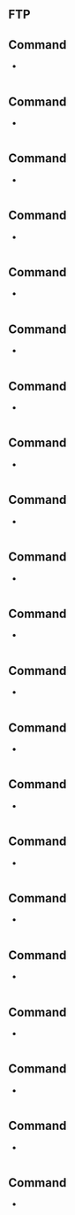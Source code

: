 ## FTP

##  Command
- 
```bash

```

##  Command
- 
```bash

```
##  Command
- 
```bash

```
##  Command
- 
```bash

```
##  Command
- 
```bash

```
##  Command
- 
```bash

```
##  Command
- 
```bash

```

##  Command
- 
```bash

```

##  Command
- 
```bash

```
##  Command
- 
```bash

```
##  Command
- 
```bash

```
##  Command
- 
```bash

```
##  Command
- 
```bash

```
##  Command
- 
```bash

```

##  Command
- 
```bash

```

##  Command
- 
```bash

```
##  Command
- 
```bash

```
##  Command
- 
```bash

```
##  Command
- 
```bash

```
##  Command
- 
```bash

```
##  Command
- 
```bash

```
